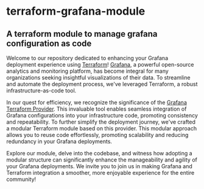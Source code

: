 # terraform-grafana-module
## A terraform module to manage grafana configuration as code
Welcome to our repository dedicated to enhancing your Grafana deployment experience using [Terraform](https://www.terraform.io/)! [Grafana](https://grafana.com/docs/grafana), a powerful open-source analytics and monitoring platform, has become integral for many organizations seeking insightful visualizations of their data. To streamline and automate the deployment process, we've leveraged Terraform, a robust infrastructure-as-code tool.

In our quest for efficiency, we recognize the significance of the [Grafana Terraform Provider](https://github.com/grafana/terraform-provider-grafana). This invaluable tool enables seamless integration of Grafana configurations into your infrastructure code, promoting consistency and repeatability. To further simplify the deployment journey, we've crafted a modular Terraform module based on this provider. This modular approach allows you to reuse code effortlessly, promoting scalability and reducing redundancy in your Grafana deployments.

Explore our module, delve into the codebase, and witness how adopting a modular structure can significantly enhance the manageability and agility of your Grafana deployments. We invite you to join us in making Grafana and Terraform integration a smoother, more enjoyable experience for the entire community!
